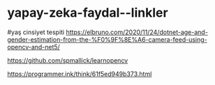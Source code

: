 # yapay-zeka-faydal--linkler

#yaş cinsiyet tespiti
https://elbruno.com/2020/11/24/dotnet-age-and-gender-estimation-from-the-%F0%9F%8E%A6-camera-feed-using-opencv-and-net5/

https://github.com/spmallick/learnopencv

https://programmer.ink/think/61f5ed949b373.html
